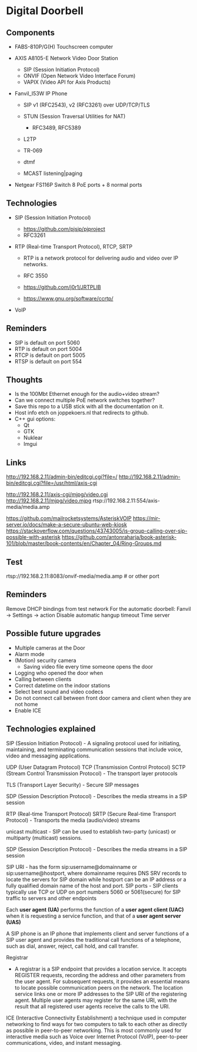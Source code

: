 # Digital Doorbell

## Components
- FABS-810P/G(H)		Touchscreen computer

- AXIS A8105-E 			Network	Video Door Station
	- SIP	(Session Initiation Protocol)
	- ONVIF	(Open Network Video Interface Forum)
	- VAPIX	(Video API for Axis Products)

- Fanvil_I53W			IP Phone
	- SIP v1 (RFC2543), v2 (RFC3261) over UDP/TCP/TLS
	- STUN (Session Traversal Utilities for NAT)
		- RFC3489, RFC5389

	- L2TP
	- TR-069
	- dtmf
	- MCAST listening|paging

- Netgear FS116P		Switch 8 PoE ports + 8 normal ports


## Technologies
- SIP (Session Initiation Protocol)
	- https://github.com/pjsip/pjproject
	- RFC3261


- RTP (Real-time Transport Protocol), RTCP, SRTP
	- RTP is a network protocol for delivering audio and video over IP networks.
	- RFC 3550

	- https://github.com/j0r1/JRTPLIB
	- https://www.gnu.org/software/ccrtp/

- VoIP

## Reminders
- SIP is default on port 5060
- RTP is default on port 5004
- RTCP is default on port 5005
- RTSP is default on port 554

## Thoughts
- Is the 100Mbt Ethernet enough for the audio+video stream?
- Can we connect multiple PoE network switches together?
- Save this repo to a USB stick with all the documentation on it.
- Host info etch on joppekoers.nl that redirects to github.
- C++ gui options:
	- Qt
	- GTK
	- Nuklear
	- Imgui

## Links
http://192.168.2.11/admin-bin/editcgi.cgi?file=/
http://192.168.2.11/admin-bin/editcgi.cgi?file=/usr/html/axis-cgi

http://192.168.2.11/axis-cgi/mjpg/video.cgi
http://192.168.2.11/mjpg/video.mjpg
rtsp://192.168.2.11:554/axis-media/media.amp

https://github.com/mailrocketsystems/AsteriskVOIP
https://mir-server.io/docs/make-a-secure-ubuntu-web-kiosk
https://stackoverflow.com/questions/43743005/is-group-calling-over-sip-possible-with-asterisk
https://github.com/antonraharja/book-asterisk-101/blob/master/book-contents/en/Chapter_04/Ring-Groups.md

## Test
rtsp://192.168.2.11:8083/onvif-media/media.amp # or other port

## Reminders
Remove DHCP bindings from test network
For the automatic doorbell:  Fanvil -> Settings -> action
Disable automatic hangup timeout
Time server


## Possible future upgrades
- Multiple cameras at the Door
- Alarm mode
- (Motion) security camera
	- Saving video file every time someone opens the door
- Logging who opened the door when
- Calling between clients
- Correct datetime on the indoor stations
- Select best sound and video codecs
- Do not connect call between front door camera and client when they are not home
- Enable ICE

## Technologies explained
SIP (Session Initiation Protocol)
	- A signaling protocol used for initiating, maintaining, and terminating communication sessions that include voice, video and messaging applications.

UDP (User Datagram Protocol)
TCP (Transmission Control Protocol)
SCTP (Stream Control Transmission Protocol)
	- The transport layer protocols

TLS (Transport Layer Security)
	- Secure SIP messages

SDP (Session Description Protocol)
	- Describes the media streams in a SIP session

RTP (Real-time Transport Protocol) SRTP (Secure Real-time Transport Protocol)
	- Transports the media (audio/video) streams

unicast multicast
	- SIP can be used to establish two-party (unicast) or multiparty (multicast) sessions.

SDP (Session Description Protocol)
	- Describes the media streams in a SIP session

SIP URI
	- has the form sip:username@domainname or sip:username@hostport, where domainname requires DNS SRV records to locate the servers for SIP domain while hostport can be an IP address or a fully qualified domain name of the host and port.
SIP ports
	- SIP clients typically use TCP or UDP on port numbers 5060 or 5061(secure) for SIP traffic to servers and other endpoints

Each **user agent (UA)** performs the function of a **user agent client (UAC)** when it is requesting a service function, and that of a **user agent server (UAS)**

A SIP phone is an IP phone that implements client and server functions of a SIP user agent and provides the traditional call functions of a telephone, such as dial, answer, reject, call hold, and call transfer.

Registrar
- A registrar is a SIP endpoint that provides a location service. It accepts REGISTER requests, recording the address and other parameters from the user agent. For subsequent requests, it provides an essential means to locate possible communication peers on the network. The location service links one or more IP addresses to the SIP URI of the registering agent. Multiple user agents may register for the same URI, with the result that all registered user agents receive the calls to the URI.

ICE (Interactive Connectivity Establishment)
a technique used in computer networking to find ways for two computers to talk to each other as directly as possible in peer-to-peer networking. This is most commonly used for interactive media such as Voice over Internet Protocol (VoIP), peer-to-peer communications, video, and instant messaging.
